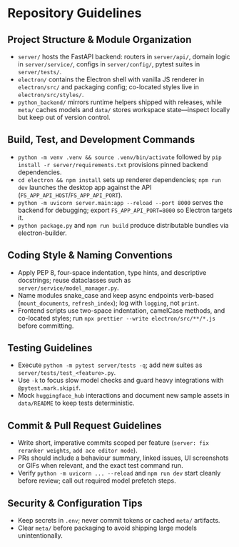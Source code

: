 # Repository Guidelines

## Project Structure & Module Organization
- `server/` hosts the FastAPI backend: routers in `server/api/`, domain logic in `server/service/`, configs in `server/config/`, pytest suites in `server/tests/`.
- `electron/` contains the Electron shell with vanilla JS renderer in `electron/src/` and packaging config; co-located styles live in `electron/src/styles/`.
- `python_backend/` mirrors runtime helpers shipped with releases, while `meta/` caches models and `data/` stores workspace state—inspect locally but keep out of version control.

## Build, Test, and Development Commands
- `python -m venv .venv && source .venv/bin/activate` followed by `pip install -r server/requirements.txt` provisions pinned backend dependencies.
- `cd electron && npm install` sets up renderer dependencies; `npm run dev` launches the desktop app against the API (`FS_APP_API_HOST`/`FS_APP_API_PORT`).
- `python -m uvicorn server.main:app --reload --port 8000` serves the backend for debugging; export `FS_APP_API_PORT=8000` so Electron targets it.
- `python package.py` and `npm run build` produce distributable bundles via electron-builder.

## Coding Style & Naming Conventions
- Apply PEP 8, four-space indentation, type hints, and descriptive docstrings; reuse dataclasses such as `server/service/model_manager.py`.
- Name modules snake_case and keep async endpoints verb-based (`mount_documents`, `refresh_index`); log with `logging`, not `print`.
- Frontend scripts use two-space indentation, camelCase methods, and co-located styles; run `npx prettier --write electron/src/**/*.js` before committing.

## Testing Guidelines
- Execute `python -m pytest server/tests -q`; add new suites as `server/tests/test_<feature>.py`.
- Use `-k` to focus slow model checks and guard heavy integrations with `@pytest.mark.skipif`.
- Mock `huggingface_hub` interactions and document new sample assets in `data/README` to keep tests deterministic.

## Commit & Pull Request Guidelines
- Write short, imperative commits scoped per feature (`server: fix reranker weights`, `add ace editor mode`).
- PRs should include a behaviour summary, linked issues, UI screenshots or GIFs when relevant, and the exact test command run.
- Verify `python -m uvicorn ... --reload` and `npm run dev` start cleanly before review; call out required model prefetch steps.

## Security & Configuration Tips
- Keep secrets in `.env`; never commit tokens or cached `meta/` artifacts.
- Clear `meta/` before packaging to avoid shipping large models unintentionally.
